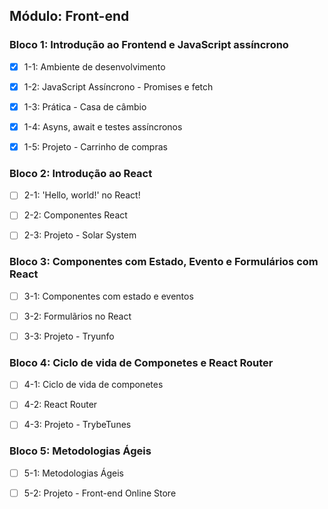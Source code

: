 ## Módulo: Front-end

### Bloco 1: Introdução ao Frontend e JavaScript assíncrono

- [X] 1-1: Ambiente de desenvolvimento

- [X] 1-2:  JavaScript Assíncrono - Promises e fetch

- [X] 1-3: Prática - Casa de câmbio

- [X] 1-4: Asyns, await e testes assíncronos

- [X] 1-5: Projeto - Carrinho de compras

### Bloco 2: Introdução ao React

- [ ] 2-1: 'Hello, world!' no React!

- [ ] 2-2:  Componentes React

- [ ] 2-3: Projeto - Solar System

### Bloco 3: Componentes com Estado, Evento e Formulários com React

- [ ] 3-1: Componentes com estado e eventos

- [ ] 3-2:  Formulãrios no React

- [ ] 3-3: Projeto - Tryunfo

### Bloco 4: Ciclo de vida de Componetes e React Router

- [ ] 4-1: Ciclo de vida de componetes

- [ ] 4-2:  React Router

- [ ] 4-3: Projeto - TrybeTunes

### Bloco 5: Metodologias Ágeis

- [ ] 5-1: Metodologias Ágeis

- [ ] 5-2: Projeto - Front-end Online Store
